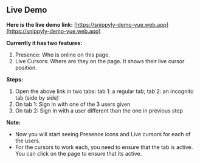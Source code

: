 ## Live Demo

**Here is the live demo link:**
[https://snippyly-demo-vue.web.app](https://snippyly-demo-vue.web.app)

**Currently it has two features:**
1. Presence: Who is online on this page.
2. Live Cursors: Where are they on the page. It shows their live cursor position.

**Steps:**
1. Open the above link in two tabs: tab 1: a regular tab; tab 2: an incognito tab (side by side)
2. On tab 1: Sign in with one of the 3 users given
3. On tab 2: Sign in with a user different than the one in previous step

**Note:**
* Now you will start seeing Presence icons and Live cursors for each of the users.
* For the cursors to work each, you need to ensure that the tab is active. You can click on the page to ensure that its active.

